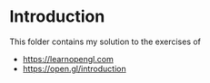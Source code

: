 # Introduction

This folder contains my solution to the exercises of
 - https://learnopengl.com
 - https://open.gl/introduction
